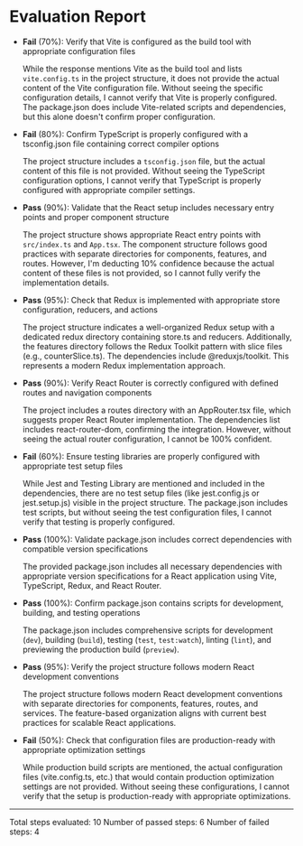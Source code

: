 # Evaluation Report

- **Fail** (70%): Verify that Vite is configured as the build tool with appropriate configuration files

    While the response mentions Vite as the build tool and lists `vite.config.ts` in the project structure, it does not provide the actual content of the Vite configuration file. Without seeing the specific configuration details, I cannot verify that Vite is properly configured. The package.json does include Vite-related scripts and dependencies, but this alone doesn't confirm proper configuration.

- **Fail** (80%): Confirm TypeScript is properly configured with a tsconfig.json file containing correct compiler options

    The project structure includes a `tsconfig.json` file, but the actual content of this file is not provided. Without seeing the TypeScript configuration options, I cannot verify that TypeScript is properly configured with appropriate compiler settings.

- **Pass** (90%): Validate that the React setup includes necessary entry points and proper component structure

    The project structure shows appropriate React entry points with `src/index.ts` and `App.tsx`. The component structure follows good practices with separate directories for components, features, and routes. However, I'm deducting 10% confidence because the actual content of these files is not provided, so I cannot fully verify the implementation details.

- **Pass** (95%): Check that Redux is implemented with appropriate store configuration, reducers, and actions

    The project structure indicates a well-organized Redux setup with a dedicated redux directory containing store.ts and reducers. Additionally, the features directory follows the Redux Toolkit pattern with slice files (e.g., counterSlice.ts). The dependencies include @reduxjs/toolkit. This represents a modern Redux implementation approach.

- **Pass** (90%): Verify React Router is correctly configured with defined routes and navigation components

    The project includes a routes directory with an AppRouter.tsx file, which suggests proper React Router implementation. The dependencies list includes react-router-dom, confirming the integration. However, without seeing the actual router configuration, I cannot be 100% confident.

- **Fail** (60%): Ensure testing libraries are properly configured with appropriate test setup files

    While Jest and Testing Library are mentioned and included in the dependencies, there are no test setup files (like jest.config.js or jest.setup.js) visible in the project structure. The package.json includes test scripts, but without seeing the test configuration files, I cannot verify that testing is properly configured.

- **Pass** (100%): Validate package.json includes correct dependencies with compatible version specifications

    The provided package.json includes all necessary dependencies with appropriate version specifications for a React application using Vite, TypeScript, Redux, and React Router.

- **Pass** (100%): Confirm package.json contains scripts for development, building, and testing operations

    The package.json includes comprehensive scripts for development (`dev`), building (`build`), testing (`test`, `test:watch`), linting (`lint`), and previewing the production build (`preview`).

- **Pass** (95%): Verify the project structure follows modern React development conventions

    The project structure follows modern React development conventions with separate directories for components, features, routes, and services. The feature-based organization aligns with current best practices for scalable React applications.

- **Fail** (50%): Check that configuration files are production-ready with appropriate optimization settings

    While production build scripts are mentioned, the actual configuration files (vite.config.ts, etc.) that would contain production optimization settings are not provided. Without seeing these configurations, I cannot verify that the setup is production-ready with appropriate optimizations.

---

Total steps evaluated: 10
Number of passed steps: 6
Number of failed steps: 4